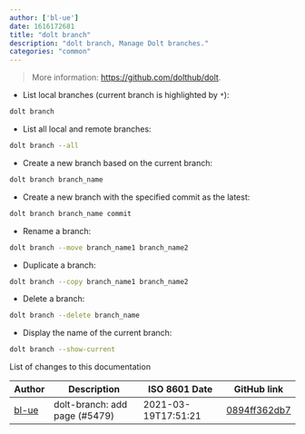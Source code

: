 ```yaml
---
author: ['bl-ue']
date: 1616172681
title: "dolt branch"
description: "dolt branch, Manage Dolt branches."
categories: "common"
---
```

> More information: <https://github.com/dolthub/dolt>.

- List local branches (current branch is highlighted by `*`):

```bash
dolt branch
```

- List all local and remote branches:

```bash
dolt branch --all
```

- Create a new branch based on the current branch:

```bash
dolt branch branch_name
```

- Create a new branch with the specified commit as the latest:

```bash
dolt branch branch_name commit
```

- Rename a branch:

```bash
dolt branch --move branch_name1 branch_name2
```

- Duplicate a branch:

```bash
dolt branch --copy branch_name1 branch_name2
```

- Delete a branch:

```bash
dolt branch --delete branch_name
```

- Display the name of the current branch:

```bash
dolt branch --show-current
```
List of changes to this documentation


Author | Description | ISO 8601 Date | GitHub link
------|-----|-----|-----
[bl-ue](mailto:54780737+bl-ue@users.noreply.github.com) | dolt-branch: add page (#5479) | 2021-03-19T17:51:21 | [0894ff362db7](https://github.com/tldr-pages/tldr/commit/0894ff362db76bc552e533e573a3de7942290370)

